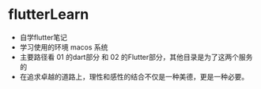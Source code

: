 # flutterLearn
* 自学flutter笔记
* 学习使用的环境 macos 系统
* 主要路径看 01 的dart部分 和 02 的Flutter部分，其他目录是为了这两个服务的
* 在追求卓越的道路上，理性和感性的结合不仅是一种美德，更是一种必要。
